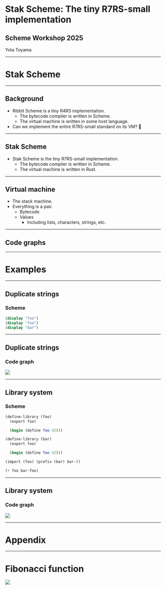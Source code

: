 # Stak Scheme: The tiny R7RS-small implementation

## Scheme Workshop 2025

Yota Toyama

---

# Stak Scheme

---

## Background

- Ribbit Scheme is a tiny R4RS implementation.
  - The bytecode compiler is written in Scheme.
  - The virtual machine is written in some host language.
- Can we implement the entire R7RS-small standard on its VM? 🤔

---

## Stak Scheme

- Stak Scheme is the tiny R7RS-small implementation.
  - The bytecode compiler is written in Scheme.
  - The virtual machine is written in Rust.

---

## Virtual machine

- The stack machine.
- Everything is a pair.
  - Bytecode
  - Values
    - Including lists, characters, strings, etc.

---

## Code graphs

---

# Examples

---

## Duplicate strings

### Scheme

```scheme
(display "foo")
(display "foo")
(display "bar")
```

---

## Duplicate strings

### Code graph

![](./fibonacci.svg)

---

## Library system

### Scheme

```scheme
(define-library (foo)
  (export foo)

  (begin (define foo 42)))

(define-library (bar)
  (export foo)

  (begin (define foo 42)))

(import (foo) (prefix (bar) bar-))

(+ foo bar-foo)
```

---

## Library system

### Code graph

![](./fibonacci.svg)

---

# Appendix

---

# Fibonacci function

![](./fibonacci.svg)
